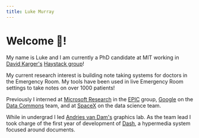 ```yaml
---
title: Luke Murray
---
```


# Welcome 👋!

My name is Luke and I am currently a PhD candidate at MIT working in [David Karger's](http://people.csail.mit.edu/karger/) [Haystack group](http://haystack.csail.mit.edu/)!

My current research interest is building note taking systems for doctors in the Emergency Room. My tools have been used in live Emergency Room settings to take notes on over 1000 patients!

Previously I interned at [Microsoft Research](https://www.microsoft.com/en-us/research/) in the [EPIC](https://www.microsoft.com/en-us/research/group/epic/) group, [Google](https://www.google.com/) on the [Data Commons](https://datacommons.org/) team, and at [SpaceX](https://www.spacex.com/) on the data science team.

While in undergrad I led [Andries van Dam's](https://cs.brown.edu/people/avandam/) graphics lab. As the team lead I took charge of the first year of development of [Dash](https://dl.acm.org/doi/abs/10.1145/3372923.3404807), a hypermedia system focused around documents.
